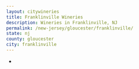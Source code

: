 ```yaml
---
layout: citywineries
title: Franklinville Wineries
description: Wineries in Franklinville, NJ
permalink: /new-jersey/gloucester/franklinville/
state: nj
county: gloucester
city: franklinville
---
```

-
